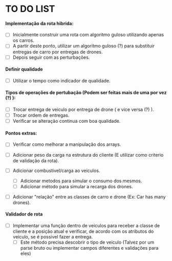# TO DO LIST
#### Implementação da rota hibrida:
- [ ] Inicialmente construir uma rota com algoritmo guloso utilizando apenas os carros.
- [ ] A partir deste ponto, utilizar um algoritmo guloso (?) para substituir entregas de carro por entregas de drones.
- [ ] Depois seguir com as perturbações.

#### Definir qualidade 
- [ ] Utilizar o tempo como indicador de qualidade.

#### Tipos de operações de pertubação (Podem ser feitas mais de uma por vez (?) ):
- [ ] Trocar entrega de veiculo por entrega de drone ( e vice versa (?) ).
- [ ] Trocar ordem de entregas.
- [ ] Verificar se alteração continua com boa qualidade.

#### Pontos extras:
- [ ] Verificar como melhorar a manipulação dos arrays.
- [ ] Adicionar peso da carga na estrutura do cliente (E utilizar como criterio de validação da rota).
- [ ] Adicionar combustivel/carga ao veiculos.
    - [ ] Adicionar metodos para simular o consumo dos mesmos.
    - [ ] Adicionar método para simular a recarga dos drones.
- [ ] Adicionar "relação" entre as classes de carro e drone (Ex: Car has many drones).


#### Validador de rota
- [ ] Implementar uma função dentro de veiculos para receber a classe de cliente e a posição atual e verificar, de acordo com os atributos do veiculo, se é possivel fazer a entrega.
    - [ ] Este método precisa descobrir o tipo de veiculo (Talvez por um parse bruto ou implementar campos diferentes e validações para eles)